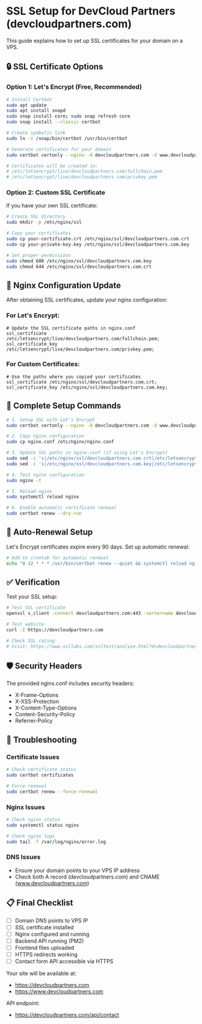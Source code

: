 # SSL Setup for DevCloud Partners (devcloudpartners.com)

This guide explains how to set up SSL certificates for your domain on a VPS.

## 🔒 SSL Certificate Options

### Option 1: Let's Encrypt (Free, Recommended)

```bash
# Install Certbot
sudo apt update
sudo apt install snapd
sudo snap install core; sudo snap refresh core
sudo snap install --classic certbot

# Create symbolic link
sudo ln -s /snap/bin/certbot /usr/bin/certbot

# Generate certificates for your domain
sudo certbot certonly --nginx -d devcloudpartners.com -d www.devcloudpartners.com

# Certificates will be created in:
# /etc/letsencrypt/live/devcloudpartners.com/fullchain.pem
# /etc/letsencrypt/live/devcloudpartners.com/privkey.pem
```

### Option 2: Custom SSL Certificate

If you have your own SSL certificate:

```bash
# Create SSL directory
sudo mkdir -p /etc/nginx/ssl

# Copy your certificates
sudo cp your-certificate.crt /etc/nginx/ssl/devcloudpartners.com.crt
sudo cp your-private-key.key /etc/nginx/ssl/devcloudpartners.com.key

# Set proper permissions
sudo chmod 600 /etc/nginx/ssl/devcloudpartners.com.key
sudo chmod 644 /etc/nginx/ssl/devcloudpartners.com.crt
```

## 🔧 Nginx Configuration Update

After obtaining SSL certificates, update your nginx configuration:

### For Let's Encrypt:

```nginx
# Update the SSL certificate paths in nginx.conf
ssl_certificate /etc/letsencrypt/live/devcloudpartners.com/fullchain.pem;
ssl_certificate_key /etc/letsencrypt/live/devcloudpartners.com/privkey.pem;
```

### For Custom Certificates:

```nginx
# Use the paths where you copied your certificates
ssl_certificate /etc/nginx/ssl/devcloudpartners.com.crt;
ssl_certificate_key /etc/nginx/ssl/devcloudpartners.com.key;
```

## 🚀 Complete Setup Commands

```bash
# 1. Setup SSL with Let's Encrypt
sudo certbot certonly --nginx -d devcloudpartners.com -d www.devcloudpartners.com

# 2. Copy nginx configuration
sudo cp nginx.conf /etc/nginx/nginx.conf

# 3. Update SSL paths in nginx.conf (if using Let's Encrypt)
sudo sed -i 's|/etc/nginx/ssl/devcloudpartners.com.crt|/etc/letsencrypt/live/devcloudpartners.com/fullchain.pem|g' /etc/nginx/nginx.conf
sudo sed -i 's|/etc/nginx/ssl/devcloudpartners.com.key|/etc/letsencrypt/live/devcloudpartners.com/privkey.pem|g' /etc/nginx/nginx.conf

# 4. Test nginx configuration
sudo nginx -t

# 5. Reload nginx
sudo systemctl reload nginx

# 6. Enable automatic certificate renewal
sudo certbot renew --dry-run
```

## 🔄 Auto-Renewal Setup

Let's Encrypt certificates expire every 90 days. Set up automatic renewal:

```bash
# Add to crontab for automatic renewal
echo "0 12 * * * /usr/bin/certbot renew --quiet && systemctl reload nginx" | sudo crontab -
```

## ✅ Verification

Test your SSL setup:

```bash
# Test SSL certificate
openssl s_client -connect devcloudpartners.com:443 -servername devcloudpartners.com

# Test website
curl -I https://devcloudpartners.com

# Check SSL rating
# Visit: https://www.ssllabs.com/ssltest/analyze.html?d=devcloudpartners.com
```

## 🛡️ Security Headers

The provided nginx.conf includes security headers:
- X-Frame-Options
- X-XSS-Protection  
- X-Content-Type-Options
- Content-Security-Policy
- Referrer-Policy

## 🔧 Troubleshooting

### Certificate Issues
```bash
# Check certificate status
sudo certbot certificates

# Force renewal
sudo certbot renew --force-renewal
```

### Nginx Issues
```bash
# Check nginx status
sudo systemctl status nginx

# Check nginx logs
sudo tail -f /var/log/nginx/error.log
```

### DNS Issues
- Ensure your domain points to your VPS IP address
- Check both A record (devcloudpartners.com) and CNAME (www.devcloudpartners.com)

## 📋 Final Checklist

- [ ] Domain DNS points to VPS IP
- [ ] SSL certificate installed
- [ ] Nginx configured and running
- [ ] Backend API running (PM2)
- [ ] Frontend files uploaded
- [ ] HTTPS redirects working
- [ ] Contact form API accessible via HTTPS

Your site will be available at:
- https://devcloudpartners.com
- https://www.devcloudpartners.com

API endpoint:
- https://devcloudpartners.com/api/contact
